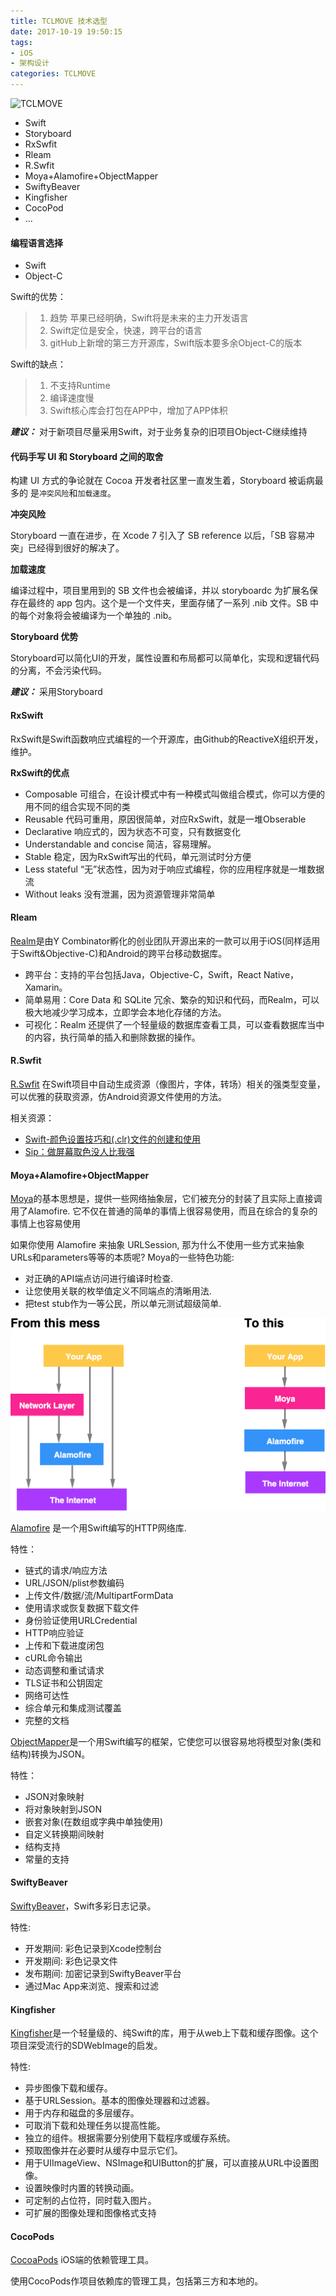 ```yaml
---
title: TCLMOVE 技术选型
date: 2017-10-19 19:50:15
tags:
- iOS
- 架构设计
categories: TCLMOVE
---
```


![TCLMOVE](http://oxwfu3w0v.bkt.clouddn.com/2017/10/20/tclmove1.png)

* Swift
* Storyboard
* RxSwfit
* Rleam
* R.Swfit
* Moya+Alamofire+ObjectMapper
* SwiftyBeaver
* Kingfisher
* CocoPod
* ...

<!-- more -->

#### 编程语言选择

* Swift
* Object-C

Swift的优势：

> 1. 趋势 苹果已经明确，Swift将是未来的主力开发语言
> 2. Swift定位是安全，快速，跨平台的语言
> 3. gitHub上新增的第三方开源库，Swift版本要多余Object-C的版本

Swift的缺点：

> 1. 不支持Runtime
> 2. 编译速度慢
> 3. Swift核心库会打包在APP中，增加了APP体积

***建议：***  对于新项目尽量采用Swift，对于业务复杂的旧项目Object-C继续维持

#### 代码手写 UI 和 Storyboard 之间的取舍

构建 UI 方式的争论就在 Cocoa 开发者社区里一直发生着，Storyboard 被诟病最多的 是`冲突风险`和`加载速度`。

**冲突风险**

Storyboard 一直在进步，在 Xcode 7 引入了 SB reference 以后，「SB 容易冲突」已经得到很好的解决了。

**加载速度**

编译过程中，项目里用到的 SB 文件也会被编译，并以 storyboardc 为扩展名保存在最终的 app 包内。这个是一个文件夹，里面存储了一系列 .nib 文件。SB 中的每个对象将会被编译为一个单独的 .nib。

**Storyboard 优势**

Storyboard可以简化UI的开发，属性设置和布局都可以简单化，实现和逻辑代码的分离，不会污染代码。

***建议：***  采用Storyboard

#### RxSwift

RxSwift是Swift函数响应式编程的一个开源库，由Github的ReactiveX组织开发，维护。

**RxSwift的优点**

* Composable 可组合，在设计模式中有一种模式叫做组合模式，你可以方便的用不同的组合实现不同的类
* Reusable 代码可重用，原因很简单，对应RxSwift，就是一堆Obserable
* Declarative 响应式的，因为状态不可变，只有数据变化
* Understandable and concise 简洁，容易理解。
* Stable 稳定，因为RxSwift写出的代码，单元测试时分方便
* Less stateful “无”状态性，因为对于响应式编程，你的应用程序就是一堆数据流
* Without leaks 没有泄漏，因为资源管理非常简单

#### Rleam

[Realm](https://realm.io)是由Y Combinator孵化的创业团队开源出来的一款可以用于iOS(同样适用于Swift&Objective-C)和Android的跨平台移动数据库。

* 跨平台：支持的平台包括Java，Objective-C，Swift，React Native，Xamarin。
* 简单易用：Core Data 和 SQLite 冗余、繁杂的知识和代码，而Realm，可以极大地减少学习成本，立即学会本地化存储的方法。
* 可视化：Realm 还提供了一个轻量级的数据库查看工具，可以查看数据库当中的内容，执行简单的插入和删除数据的操作。

#### R.Swfit

[R.Swfit](https://github.com/mac-cain13/R.swift) 在Swift项目中自动生成资源（像图片，字体，转场）相关的强类型变量，可以优雅的获取资源，仿Android资源文件使用的方法。

相关资源：

* [Swift-颜色设置技巧和(.clr)文件的创建和使用](http://blog.csdn.net/mazy_ma/article/details/73024576)
* [Sip：做屏幕取色没人比我强](https://www.waerfa.com/sip-color-picker)

#### Moya+Alamofire+ObjectMapper


[Moya](https://github.com/Moya/Moya)的基本思想是，提供一些网络抽象层，它们被充分的封装了且实际上直接调用了Alamofire. 它不仅在普通的简单的事情上很容易使用，而且在综合的复杂的事情上也容易使用

如果你使用 Alamofire 来抽象 URLSession, 那为什么不使用一些方式来抽象URLs和parameters等等的本质呢?
Moya的一些特色功能:

- 对正确的API端点访问进行编译时检查.
- 让您使用关联的枚举值定义不同端点的清晰用法.
- 把test stub作为一等公民，所以单元测试超级简单.

![Moya Overview](https://raw.githubusercontent.com/Moya/Moya/master/web/diagram.png)

[Alamofire](https://github.com/Alamofire/Alamofire) 是一个用Swift编写的HTTP网络库.

特性：

* 链式的请求/响应方法
* URL/JSON/plist参数编码
* 上传文件/数据/流/MultipartFormData
* 使用请求或恢复数据下载文件
* 身份验证使用URLCredential
* HTTP响应验证
* 上传和下载进度闭包
* cURL命令输出
* 动态调整和重试请求
* TLS证书和公钥固定
* 网络可达性
* 综合单元和集成测试覆盖
* 完整的文档


[ObjectMapper](https://github.com/Hearst-DD/ObjectMapper)是一个用Swift编写的框架，它使您可以很容易地将模型对象(类和结构)转换为JSON。

特性：

* JSON对象映射
* 将对象映射到JSON
* 嵌套对象(在数组或字典中单独使用)
* 自定义转换期间映射
* 结构支持
* 常量的支持

#### SwiftyBeaver

[SwiftyBeaver](https://github.com/SwiftyBeaver/SwiftyBeaver)，Swift多彩日志记录。

特性:

* 开发期间: 彩色记录到Xcode控制台
* 开发期间: 彩色记录文件
* 发布期间: 加密记录到SwiftyBeaver平台
* 通过Mac App来浏览、搜索和过滤

#### Kingfisher

[Kingfisher](https://github.com/onevcat/Kingfisher)是一个轻量级的、纯Swift的库，用于从web上下载和缓存图像。这个项目深受流行的SDWebImage的启发。

特性:

* 异步图像下载和缓存。
* 基于URLSession。基本的图像处理器和过滤器。
* 用于内存和磁盘的多层缓存。
* 可取消下载和处理任务以提高性能。
* 独立的组件。根据需要分别使用下载程序或缓存系统。
* 预取图像并在必要时从缓存中显示它们。
* 用于UIImageView、NSImage和UIButton的扩展，可以直接从URL中设置图像。
* 设置映像时内置的转换动画。
* 可定制的占位符，同时载入图片。
* 可扩展的图像处理和图像格式支持

#### CocoPods

[CocoaPods](https://cocoapods.org) iOS端的依赖管理工具。

使用CocoPods作项目依赖库的管理工具，包括第三方和本地的。
